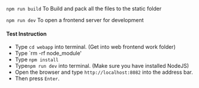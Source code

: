 `npm run build`
To Build and pack all the files to the static folder

`npm run dev`
To open a frontend server for development

#### Test Instruction
* Type `cd webapp` into terminal. (Get into web frontend work folder)
* Type `rm -rf node_module' 
* Type `npm install`
* Type`npm run dev` into terminal. (Make sure you have installed NodeJS)
* Open the browser and type `http://localhost:8082` into the address bar.
* Then press `Enter`.


